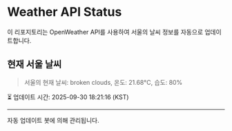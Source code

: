 
# Weather API Status

이 리포지토리는 OpenWeather API를 사용하여 서울의 날씨 정보를 자동으로 업데이트합니다.

## 현재 서울 날씨
> 서울의 현재 날씨: broken clouds, 온도: 21.68°C, 습도: 80%

⏳ 업데이트 시간: 2025-09-30 18:21:16 (KST)

---
자동 업데이트 봇에 의해 관리됩니다.
